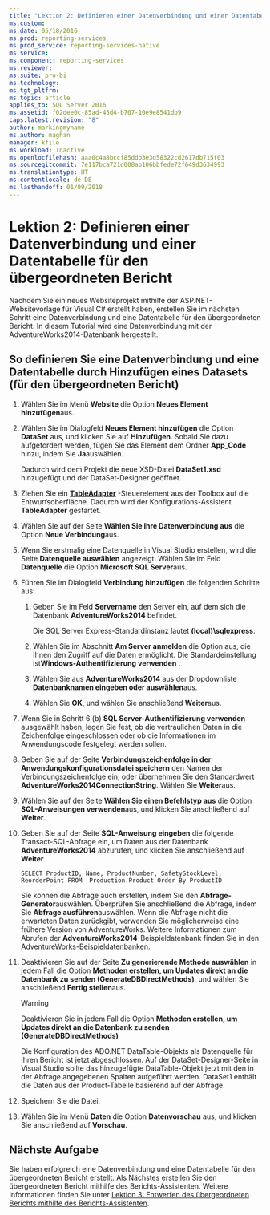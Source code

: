 ```yaml
---
title: "Lektion 2: Definieren einer Datenverbindung und einer Datentabelle für den untergeordneten Bericht | Microsoft-Dokumentation"
ms.custom: 
ms.date: 05/18/2016
ms.prod: reporting-services
ms.prod_service: reporting-services-native
ms.service: 
ms.component: reporting-services
ms.reviewer: 
ms.suite: pro-bi
ms.technology: 
ms.tgt_pltfrm: 
ms.topic: article
applies_to: SQL Server 2016
ms.assetid: f02dee0c-85ad-45d4-b707-10e9e8541db9
caps.latest.revision: "8"
author: markingmyname
ms.author: maghan
manager: kfile
ms.workload: Inactive
ms.openlocfilehash: aaa0c4a8bccf85ddb3e3d58322cd2617db715f03
ms.sourcegitcommit: 7e117bca721d008ab106bbfede72f649d3634993
ms.translationtype: HT
ms.contentlocale: de-DE
ms.lasthandoff: 01/09/2018
---
```

# <a name="lesson-2-define-a-data-connection-and-data-table-for-parent-report"></a>Lektion 2: Definieren einer Datenverbindung und einer Datentabelle für den übergeordneten Bericht
Nachdem Sie ein neues Websiteprojekt mithilfe der ASP.NET-Websitevorlage für Visual C# erstellt haben, erstellen Sie im nächsten Schritt eine Datenverbindung und eine Datentabelle für den übergeordneten Bericht. In diesem Tutorial wird eine Datenverbindung mit der AdventureWorks2014-Datenbank hergestellt.  
  
## <a name="to-define-a-data-connection-and-data-table-by-adding-a-dataset-for-parent-report"></a>So definieren Sie eine Datenverbindung und eine Datentabelle durch Hinzufügen eines Datasets (für den übergeordneten Bericht)  
  
1.  Wählen Sie im Menü **Website** die Option **Neues Element hinzufügen**aus.  
  
2.  Wählen Sie im Dialogfeld **Neues Element hinzufügen** die Option **DataSet** aus, und klicken Sie auf **Hinzufügen**. Sobald Sie dazu aufgefordert werden, fügen Sie das Element dem Ordner **App_Code** hinzu, indem Sie **Ja**auswählen.  
  
    Dadurch wird dem Projekt die neue XSD-Datei **DataSet1.xsd** hinzugefügt und der DataSet-Designer geöffnet.  
  
3.  Ziehen Sie ein **[TableAdapter](http://msdn.microsoft.com/library/bz9tthwx.aspx)** -Steuerelement aus der Toolbox auf die Entwurfsoberfläche. Dadurch wird der Konfigurations-Assistent **TableAdapter** gestartet.  
  
4.  Wählen Sie auf der Seite **Wählen Sie Ihre Datenverbindung aus** die Option **Neue Verbindung**aus.  
  
5.  Wenn Sie erstmalig eine Datenquelle in Visual Studio erstellen, wird die Seite **Datenquelle auswählen** angezeigt. Wählen Sie im Feld **Datenquelle** die Option **Microsoft SQL Server**aus.  
  
6.  Führen Sie im Dialogfeld **Verbindung hinzufügen** die folgenden Schritte aus:  
  
    1.  Geben Sie im Feld **Servername** den Server ein, auf dem sich die Datenbank **AdventureWorks2014** befindet.  
  
        Die SQL Server Express-Standardinstanz lautet **(local)\sqlexpress**.  
  
    2.  Wählen Sie im Abschnitt **Am Server anmelden** die Option aus, die Ihnen den Zugriff auf die Daten ermöglicht. Die Standardeinstellung ist**Windows-Authentifizierung verwenden** .  
  
    3.  Wählen Sie aus **AdventureWorks2014** aus der Dropdownliste **Datenbanknamen eingeben oder auswählen**aus.  
  
    4.  Wählen Sie **OK**, und wählen Sie anschließend **Weiter**aus.  
  
7.  Wenn Sie in Schritt 6 (b) **SQL Server-Authentifizierung verwenden** ausgewählt haben, legen Sie fest, ob die vertraulichen Daten in die Zeichenfolge eingeschlossen oder ob die Informationen im Anwendungscode festgelegt werden sollen.  
  
8.  Geben Sie auf der Seite **Verbindungszeichenfolge in der Anwendungskonfigurationsdatei speichern** den Namen der Verbindungszeichenfolge ein, oder übernehmen Sie den Standardwert **AdventureWorks2014ConnectionString**. Wählen Sie **Weiter**aus.  
  
9. Wählen Sie auf der Seite **Wählen Sie einen Befehlstyp aus** die Option **SQL-Anweisungen verwenden**aus, und klicken Sie anschließend auf **Weiter**.  
  
10. Geben Sie auf der Seite **SQL-Anweisung eingeben** die folgende Transact-SQL-Abfrage ein, um Daten aus der Datenbank **AdventureWorks2014** abzurufen, und klicken Sie anschließend auf **Weiter**.  
  
    ```  
    SELECT ProductID, Name, ProductNumber, SafetyStockLevel, ReorderPoint FROM  Production.Product Order By ProductID  
    ```  
  
    Sie können die Abfrage auch erstellen, indem Sie den **Abfrage-Generator**auswählen. Überprüfen Sie anschließend die Abfrage, indem Sie **Abfrage ausführen**auswählen. Wenn die Abfrage nicht die erwarteten Daten zurückgibt, verwenden Sie möglicherweise eine frühere Version von AdventureWorks. Weitere Informationen zum Abrufen der **AdventureWorks2014**-Beispieldatenbank finden Sie in den [AdventureWorks-Beispieldatenbanken](https://github.com/Microsoft/sql-server-samples/releases).  
  
11. Deaktivieren Sie auf der Seite **Zu generierende Methode auswählen** in jedem Fall die Option **Methoden erstellen, um Updates direkt an die Datenbank zu senden (GenerateDBDirectMethods)**, und wählen Sie anschließend **Fertig stellen**aus.  
  
    > [!WARNING]  
    > Deaktivieren Sie in jedem Fall die Option **Methoden erstellen, um Updates direkt an die Datenbank zu senden (GenerateDBDirectMethods)**  
  
    Die Konfiguration des ADO.NET DataTable-Objekts als Datenquelle für Ihren Bericht ist jetzt abgeschlossen. Auf der DataSet-Designer-Seite in Visual Studio sollte das hinzugefügte DataTable-Objekt jetzt mit den in der Abfrage angegebenen Spalten aufgeführt werden. DataSet1 enthält die Daten aus der Product-Tabelle basierend auf der Abfrage.  
  
12. Speichern Sie die Datei.  
  
13. Wählen Sie im Menü **Daten** die Option **Datenvorschau** aus, und klicken Sie anschließend auf **Vorschau**.  
  
## <a name="next-task"></a>Nächste Aufgabe  
Sie haben erfolgreich eine Datenverbindung und eine Datentabelle für den übergeordneten Bericht erstellt. Als Nächstes erstellen Sie den übergeordneten Bericht mithilfe des Berichts-Assistenten. Weitere Informationen finden Sie unter [Lektion 3: Entwerfen des übergeordneten Berichts mithilfe des Berichts-Assistenten](../reporting-services/lesson-3-design-the-parent-report-using-the-report-wizard.md).  
  

